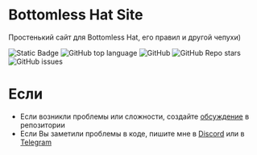 # Bottomless Hat Site

Простенький сайт для Bottomless Hat, его правил и другой чепухи)

![Static Badge](https://img.shields.io/badge/fockusty-bottomlesshat-bottomlesshat)
![GitHub top language](https://img.shields.io/github/languages/top/fockusty/bottomless-hat)
![GitHub](https://img.shields.io/github/license/fockusty/bottomless-hat)
![GitHub Repo stars](https://img.shields.io/github/stars/fockusty/bottomless-hat)
![GitHub issues](https://img.shields.io/github/issues/fockusty/bottomless-hat)

# Если
- Если возникли проблемы или сложности, создайте [обсуждение](https://github.com/fockusty/bottmless-hat/issues/new/choose) в репозитории
- Если Вы заметили проблемы в коде, пишите мне в [Discord](https://discord.gg/5MJrRjzPec) или в [Telegram](https://t.me/FOCKUSTY)